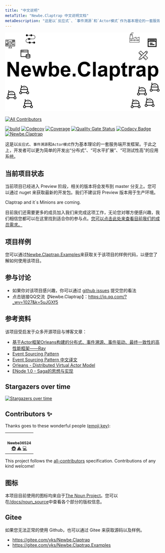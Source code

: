 ```yaml
---
title: "中文说明"
metaTitle: "Newbe.Claptrap 中文说明文档"
metaDescription: "这是以`反应式`、`事件溯源`和`Actor模式`作为基本理论的一套服务端开发框架。于此之上，开发者可以更为简单的开发出“分布式”、“可水平扩展”、“可测试性高”的应用系统。"
---
```


![Newbe.Claptrap](https://raw.githubusercontent.com/newbe36524/Newbe.Claptrap/develop/docs/main_banner.png)

<!-- ALL-CONTRIBUTORS-BADGE:START - Do not remove or modify this section -->
[![All Contributors](https://img.shields.io/badge/all_contributors-1-orange.svg?style=flat-square)](#contributors-)
<!-- ALL-CONTRIBUTORS-BADGE:END -->

[![build](https://github.com/newbe36524/Newbe.Claptrap/workflows/Claptrap/badge.svg)](https://github.com/newbe36524/Newbe.Claptrap/actions)
[![Codecov](https://img.shields.io/codecov/c/github/newbe36524/Newbe.Claptrap)](https://codecov.io/gh/newbe36524/Newbe.Claptrap)
[![Coverage](https://sonarcloud.io/api/project_badges/measure?project=newbe36524_Newbe.Claptrap&metric=coverage)](https://sonarcloud.io/dashboard?id=newbe36524_Newbe.Claptrap)
[![Quality Gate Status](https://sonarcloud.io/api/project_badges/measure?project=newbe36524_Newbe.Claptrap&metric=alert_status)](https://sonarcloud.io/dashboard?id=newbe36524_Newbe.Claptrap)
[![Codacy Badge](https://api.codacy.com/project/badge/Grade/1fd0e7443364414ca0003dab27f9f9b8)](https://www.codacy.com/manual/472158246/Newbe.Claptrap?utm_source=github.com&amp;utm_medium=referral&amp;utm_content=newbe36524/Newbe.Claptrap&amp;utm_campaign=Badge_Grade)
[![Newbe.Claptrap](https://img.shields.io/nuget/v/Newbe.Claptrap?label=Newbe.Claptrap%20nuget&logo=Newbe.Claptrap&style=flat-square)](https://www.nuget.org/packages/Newbe.Claptrap/)

这是以`反应式`、`事件溯源`和`Actor模式`作为基本理论的一套服务端开发框架。于此之上，开发者可以更为简单的开发出“分布式”、“可水平扩展”、“可测试性高”的应用系统。

## 当前项目状态

当前项目已经进入 Preview 阶段，相关的版本将会发布到 master 分支上。您可以通过 nuget 来获取最新的开发包。我们不建议将 Preview 版本用于生产环境。

Claptrap and it`s Minions are coming.

目前我们还需要更多的成员加入我们来完成这项工作，无论您对哪方便感兴趣，我们相信您都可以在这里找到适合你的参与点。[您可以点击此处来查看目前我们的成员需求。](docs/Teams-zh_Hans.md)

## 项目样例

您可以通过[Newbe.Claptrap.Examples](https://github.com/newbe36524/Newbe.Claptrap.Examples)来获取关于该项目的样例代码，以便您了解如何使用该项目。

## 参与讨论

- 如果你对该项目感兴趣，你可以通过 [github issues](https://github.com/newbe36524/Newbe.Claptrap/issues) 提交您的看法
- 点击链接QQ交流【Newbe.Claptrap】：<https://jq.qq.com/?_wv=1027&k=5uJGXf5>

## 参考资料

该项目受启发于众多开源项目与博客文章：

- [基于Actor框架Orleans构建的分布式、事件溯源、事件驱动、最终一致性的高性能框架——Ray](https://github.com/RayTale/Ray)
- [Event Sourcing Pattern](https://docs.microsoft.com/en-us/previous-versions/msp-n-p/dn589792%28v%3dpandp.10%29)
- [Event Sourcing Pattern 中文译文](https://www.infoq.cn/article/event-sourcing)
- [Orleans - Distributed Virtual Actor Model](https://github.com/dotnet/orleans)
- [ENode 1.0 - Saga的思想与实现](http://www.cnblogs.com/netfocus/p/3149156.html)

## Stargazers over time

[![Stargazers over time](https://starchart.cc/newbe36524/Newbe.Claptrap.svg)](https://starchart.cc/newbe36524/Newbe.Claptrap)
## Contributors ✨

Thanks goes to these wonderful people ([emoji key](https://allcontributors.org/docs/en/emoji-key)):

<!-- ALL-CONTRIBUTORS-LIST:START - Do not remove or modify this section -->
<!-- prettier-ignore-start -->
<!-- markdownlint-disable -->
<table>
  <tr>
    <td align="center"><a href="https://www.newbe.pro"><img src="https://avatars1.githubusercontent.com/u/7685462?v=4" width="100px;" alt=""/><br /><sub><b>Newbe36524</b></sub></a><br /><a href="#infra-newbe36524" title="Infrastructure (Hosting, Build-Tools, etc)">🚇</a> <a href="https://github.com/newbe36524/Newbe.Claptrap/commits?author=newbe36524" title="Tests">⚠️</a> <a href="https://github.com/newbe36524/Newbe.Claptrap/commits?author=newbe36524" title="Code">💻</a></td>
  </tr>
</table>

<!-- markdownlint-enable -->
<!-- prettier-ignore-end -->
<!-- ALL-CONTRIBUTORS-LIST:END -->

This project follows the [all-contributors](https://github.com/all-contributors/all-contributors) specification. Contributions of any kind welcome!

## 图标

本项目目前使用的图标均来自于[The Noun Project](https://thenounproject.com/)。您可以在[/docs/noun_source](/docs/noun_source)中查看各个部分的版权信息。

## Gitee

如果您无法正常的使用 Github，也可以通过 Gitee 来获取源码以及样例。

- <https://gitee.com/yks/Newbe.Claptrap>
- <https://gitee.com/yks/Newbe.Claptrap.Examples>